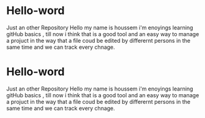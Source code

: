 # Hello-word
Just an other Repository
Hello my name is houssem i'm enoyings learning gitHub basics , till now i think that is a good tool and an easy way to manage a projuct in the way that a file coud be edited by differernt persons in the same time and we can track every chnage.
# Hello-word
Just an other Repository
Hello my name is houssem i'm enoyings learning gitHub basics , till now i think that is a good tool and an easy way to manage a projuct in the way that a file coud be edited by differernt persons in the same time and we can track every chnage.
